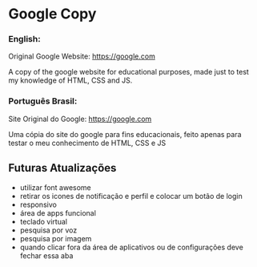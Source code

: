 # Google Copy

### English:
Original Google Website: https://google.com

A copy of the google website for educational purposes, made just to test my knowledge of HTML, CSS and JS.

### Português Brasil:
Site Original do Google: https://google.com

Uma cópia do site do google para fins educacionais, feito apenas para testar o meu conhecimento de HTML, CSS e JS


## Futuras Atualizações
- utilizar font awesome
- retirar os icones de notificação e perfil e colocar um botão de login
- responsivo
- área de apps funcional
- teclado virtual
- pesquisa por voz
- pesquisa por imagem
- quando clicar fora da área de aplicativos ou de configurações deve fechar essa aba
